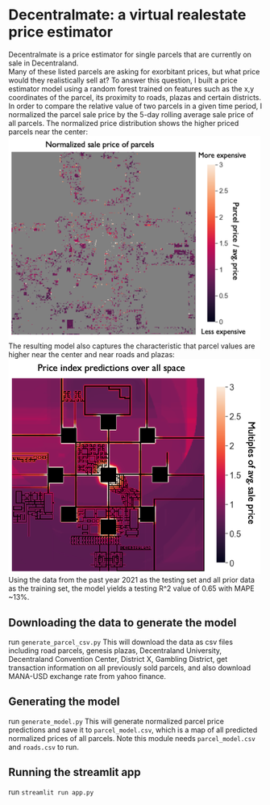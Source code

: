# Decentralmate: a virtual realestate price estimator
Decentralmate is a price estimator for single parcels that are currently on sale in Decentraland.  
Many of these listed parcels are asking for exorbitant prices, but what price would they realistically sell at? To answer this question, I built a price estimator model using a random forest trained on features such as the x,y coordinates of the parcel, its proximity to roads, plazas and certain districts. In order to compare the relative value of two parcels in a given time period, I normalized the parcel sale price by the 5-day rolling average sale price of all parcels. The normalized price distribution shows the higher priced parcels near the center:
<img src="https://github.com/i02132002/decentraland_playground/blob/main/images/data.png?raw=true" width="500" />  
The resulting model also captures the characteristic that parcel values are higher near the center and near roads and plazas:  
<img src="https://github.com/i02132002/decentraland_playground/blob/main/images/model.png?raw=true" width="500" />
Using the data from the past year 2021 as the testing set and all prior data as the training set, the model yields a testing R^2 value of 0.65 with MAPE ~13%.

## Downloading the data to generate the model
run `generate_parcel_csv.py`
This will download the data as csv files including road parcels, genesis plazas, Decentraland University, Decentraland Convention Center, District X, Gambling District, get transaction information on all previously sold parcels, and also download MANA-USD exchange rate from yahoo finance.
## Generating the model
run `generate_model.py`
This will generate normalized parcel price predictions and save it to `parcel_model.csv`, which is a map of all predicted normalized prices of all parcels. Note this module needs `parcel_model.csv` and `roads.csv` to run.
## Running the streamlit app
run `streamlit run app.py`